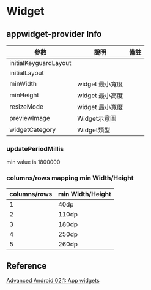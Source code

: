 # Widget

## appwidget-provider Info

| 參數 | 說明 | 備註|
| --------------------- | -------------- | -- |
| initialKeyguardLayout |                | |
| initialLayout         |                | |
| minWidth              | widget 最小寬度 | |
| minHeight             | widget 最小高度 | |
| resizeMode            | widget 最小寬度 | |
| previewImage          | Widget示意圖    | |
| widgetCategory        | Widget類型      | |

### updatePeriodMillis 
    
min value is 1800000

### columns/rows mapping min Width/Height

| columns/rows | min Width/Height |
| ------------ | ---------------- |
| 1            | 40dp             |
| 2            | 110dp            |
| 3            | 180dp            |
| 4            | 250dp            |
| 5            | 260dp            |

## Reference

[Advanced Android 02.1: App widgets](https://codelabs.developers.google.com/codelabs/advanced-android-training-widgets/index.html?index=..%2F..advanced-android-training#0)
